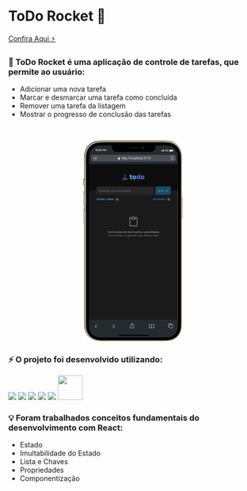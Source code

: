 # ToDo Rocket 🚀 

[Confira Aqui ⚡](https://doug-todo.vercel.app/) 


### <p>📝 ToDo Rocket é uma aplicação de controle de tarefas, que permite ao usuário:
  * Adicionar uma nova tarefa
  * Marcar e desmarcar uma tarefa como concluída
  * Remover uma tarefa da listagem
  * Mostrar o progresso de conclusão das tarefas
</p>

<p align="center">
  <img  src="./public/toDoRocket-default.gif"
    alt="" width='600'>
</p>

<p align="center">
  <img src="./public/toDoRocket-mobile.png"
    alt="" width='200'>
</p>

### <p>⚡ O projeto foi desenvolvido utilizando:
  <img src="https://img.shields.io/badge/HTML5-E34F26?style=for-the-badge&logo=html5&logoColor=white">
  <img src="https://img.shields.io/badge/CSS3-1572B6?style=for-the-badge&logo=css3&logoColor=white">
  <img src="https://img.shields.io/badge/JavaScript-F7DF1E?style=for-the-badge&logo=javascript&logoColor=black">
  <img src="https://img.shields.io/badge/TypeScript-007ACC?style=for-the-badge&logo=typescript&logoColor=white">
  <img src="https://img.shields.io/badge/React-20232A?style=for-the-badge&logo=react&logoColor=61DAFB">
  <img src="https://preview.redd.it/3vr72d9jitw21.png?width=960&crop=smart&auto=webp&v=enabled&s=1b831365129f18e0a3ae6cf9d22919ea9ef362e3" width='50' height='50' style='color: white'>
  

</p>

### <p>💡 Foram trabalhados conceitos fundamentais do desenvolvimento com React:
  * Estado
  * Imultabilidade do Estado
  * Lista e Chaves 
  * Propriedades 
  * Componentização
</p>



